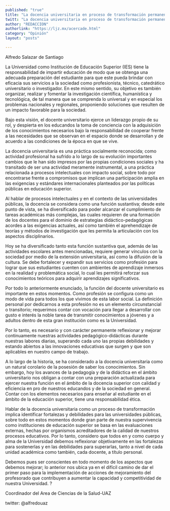 ```yaml
---
published: "true"
title: "La docencia universitaria en proceso de transformación permanente"
twitt: "La docencia universitaria en proceso de transformación permanente"
author: "REDACCION"
authorlink: "https://ljz.mx/acercade.html"
category: "Opinión"
layout: "posts"

---
```



  Alfredo Salazar de Santiago



La Universidad como Institución de Educación Superior (IES) tiene la responsabilidad de impartir educación de modo que se obtenga una adecuada preparación del estudiante para que este pueda brindar con eficacia sus servicios a la sociedad como profesionista, técnico, catedrático universitario o investigador. En este mismo sentido, su objetivo es también organizar, realizar y fomentar la investigación científica, humanística y tecnológica, de tal manera que se comprenda lo universal y en especial los problemas nacionales y regionales, proponiendo soluciones que resulten de un impacto favorable para la sociedad.  

  Bajo esta visión, el docente universitario ejerce un liderazgo propio de su rol, y despierta en los educandos la toma de conciencia con la adquisición de los conocimientos necesarios bajo la responsabilidad de cooperar frente a las necesidades que se observan en el espacio donde se desarrollan y de acuerdo a las condiciones de la época en que se vive.



  La docencia universitaria es una práctica socialmente reconocida; como actividad profesional ha sufrido a lo largo de su evolución importantes cambios que le han sido impresos por las propias condiciones sociales y ha transitado de ser una actividad meramente instrumental, a una práctica relacionada a procesos intelectuales con impacto social, sobre todo por encontrarse frente a compromisos que implican una participación amplia en las exigencias y estándares internacionales planteados por las políticas públicas en educación superior.



  Al hablar de procesos intelectuales y en el contexto de las universidades públicas, la docencia se considera como una función sustantiva; desde este punto de vista, se ha diversificado para poder alcanzar el cumplimiento de tareas académicas más complejas, las cuales requieren de una formación de los docentes para el dominio de estrategias didáctico-pedagógicas acordes a las exigencias actuales, así como también el aprehendizaje de teorías y métodos de investigación que les permita la articulación con los aspectos disciplinarios.



  Hoy se ha diversificado tanto esta función sustantiva que, además de las actividades escolares antes mencionadas, requiere generar vínculos con la sociedad por medio de la extensión universitaria, así como la difusión de la cultura. Se debe fortalecer y expandir sus servicios como profesión para lograr que sus estudiantes cuenten con ambientes de aprendizaje inmersos en la realidad y problemática social, lo cual les permitirá reforzar sus conocimientos teóricos para adquirir aprendizajes significativos.



  Por todo lo anteriormente enunciado, la función del docente universitario es importante en estos momentos. Como profesión se configura como un modo de vida para todos los que vivimos de esta labor social. La definición personal por dedicarnos a esta profesión no es un elemento circunstancial o transitorio; requerimos contar con vocación para llegar a desarrollar con gusto e interés la noble tarea de transmitir conocimientos a jóvenes y a adultos dentro de esta gran institución como es la Universidad.



  Por lo tanto, es necesario y con carácter permanente reflexionar y mejorar continuamente nuestras actividades pedagógico-didácticas durante nuestras labores diarias, superando cada uno las propias debilidades y estando abiertos a las innovaciones educativas que surgen y que son aplicables en nuestro campo de trabajo.



  A lo largo de la historia, se ha considerado a la docencia universitaria como un natural corolario de la posesión de saber los conocimientos. Sin embargo, hoy los avances de la pedagogía y de la didáctica en el ámbito universitario nos obligan a contar con una preparación actualizada para ejercer nuestra función en el ámbito de la docencia superior con calidad y eficiencia en pro de nuestros educandos y de la sociedad en general. Contar con los elementos necesarios para enseñar al estudiante en el ámbito de la educación superior, tiene una responsabilidad ética.



  Hablar de la docencia universitaria como un proceso de transformación implica identificar fortalezas y debilidades para las universidades públicas, sobre todo en estos momentos donde gran parte de nuestra supervivencia como instituciones de educación superior se basa en las evaluaciones externas, hechas por organismos acreditadores de la calidad de nuestros procesos educativos. Por lo tanto, considero que todos en y como cuerpo y alma de la Universidad debemos reflexionar objetivamente en las fortalezas para sostenerlas y en las debilidades para superarlas, tanto a nivel de cada unidad académica como también, cada docente, a título personal.



  Debemos pues ser conscientes en todo momento de los aspectos que debemos mejorar; lo anterior nos ubica ya en el difícil camino de dar el primer paso para la implementación de acciones de mejoramiento del profesorado que contribuyen a aumentar la capacidad y competitividad de nuestra Universidad. ?



  Coordinador del Area de Ciencias de la Salud-UAZ



  twitter: @alfredouaz

